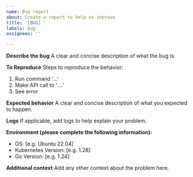 ```yaml
---
name: Bug report
about: Create a report to help us improve
title: '[BUG] '
labels: bug
assignees: ''

---
```


**Describe the bug**
A clear and concise description of what the bug is.

**To Reproduce**
Steps to reproduce the behavior:
1. Run command '...'
2. Make API call to '....'
3. See error

**Expected behavior**
A clear and concise description of what you expected to happen.

**Logs**
If applicable, add logs to help explain your problem.

**Environment (please complete the following information):**
 - OS: [e.g. Ubuntu 22.04]
 - Kubernetes Version: [e.g. 1.28]
 - Go Version: [e.g. 1.24]

**Additional context**
Add any other context about the problem here. 